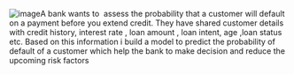 ![image](https://github.com/Thanujanaguru/Credit-Risk-Analysis/assets/153052152/7ac80ce1-e4df-4afd-9b7a-e9300b37ffe9)A bank wants to  assess the probability that a customer will default on a payment before you extend  credit. They have shared customer details with credit history, interest rate , loan amount , loan intent, age ,loan status etc.
Based on this information i build a model to predict the probability of default of a customer which help the bank to make decision and reduce the upcoming risk factors  

